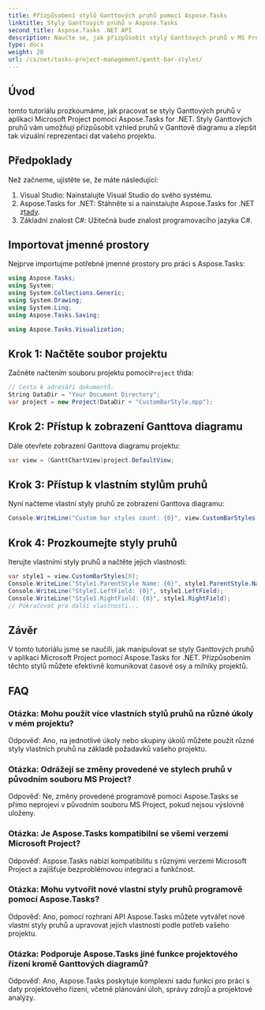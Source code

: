 ```yaml
---
title: Přizpůsobení stylů Ganttových pruhů pomocí Aspose.Tasks
linktitle: Styly Ganttových pruhů v Aspose.Tasks
second_title: Aspose.Tasks .NET API
description: Naučte se, jak přizpůsobit styly Ganttových pruhů v MS Project pomocí Aspose.Tasks pro .NET. Vylepšete vizualizaci projektu bez námahy.
type: docs
weight: 20
url: /cs/net/tasks-project-management/gantt-bar-styles/
---
```

## Úvod
tomto tutoriálu prozkoumáme, jak pracovat se styly Ganttových pruhů v aplikaci Microsoft Project pomocí Aspose.Tasks for .NET. Styly Ganttových pruhů vám umožňují přizpůsobit vzhled pruhů v Ganttově diagramu a zlepšit tak vizuální reprezentaci dat vašeho projektu.
## Předpoklady
Než začneme, ujistěte se, že máte následující:
1. Visual Studio: Nainstalujte Visual Studio do svého systému.
2.  Aspose.Tasks for .NET: Stáhněte si a nainstalujte Aspose.Tasks for .NET z[tady](https://releases.aspose.com/tasks/net/).
3. Základní znalost C#: Užitečná bude znalost programovacího jazyka C#.

## Importovat jmenné prostory
Nejprve importujme potřebné jmenné prostory pro práci s Aspose.Tasks:
```csharp
using Aspose.Tasks;
using System;
using System.Collections.Generic;
using System.Drawing;
using System.Linq;
using Aspose.Tasks.Saving;

using Aspose.Tasks.Visualization;
```
## Krok 1: Načtěte soubor projektu
 Začněte načtením souboru projektu pomocí`Project` třída:
```csharp
// Cesta k adresáři dokumentů.
String DataDir = "Your Document Directory";
var project = new Project(DataDir + "CustomBarStyle.mpp");
```
## Krok 2: Přístup k zobrazení Ganttova diagramu
Dále otevřete zobrazení Ganttova diagramu projektu:
```csharp
var view = (GanttChartView)project.DefaultView;
```
## Krok 3: Přístup k vlastním stylům pruhů
Nyní načteme vlastní styly pruhů ze zobrazení Ganttova diagramu:
```csharp
Console.WriteLine("Custom bar styles count: {0}", view.CustomBarStyles.Count);
```
## Krok 4: Prozkoumejte styly pruhů
Iterujte vlastními styly pruhů a načtěte jejich vlastnosti:
```csharp
var style1 = view.CustomBarStyles[0];
Console.WriteLine("Style1.ParentStyle Name: {0}", style1.ParentStyle.Name);
Console.WriteLine("Style1.LeftField: {0}", style1.LeftField);
Console.WriteLine("Style1.RightField: {0}", style1.RightField);
// Pokračovat pro další vlastnosti...
```

## Závěr
V tomto tutoriálu jsme se naučili, jak manipulovat se styly Ganttových pruhů v aplikaci Microsoft Project pomocí Aspose.Tasks for .NET. Přizpůsobením těchto stylů můžete efektivně komunikovat časové osy a milníky projektů.

## FAQ
### Otázka: Mohu použít více vlastních stylů pruhů na různé úkoly v mém projektu?
Odpověď: Ano, na jednotlivé úkoly nebo skupiny úkolů můžete použít různé styly vlastních pruhů na základě požadavků vašeho projektu.
### Otázka: Odrážejí se změny provedené ve stylech pruhů v původním souboru MS Project?
Odpověď: Ne, změny provedené programově pomocí Aspose.Tasks se přímo neprojeví v původním souboru MS Project, pokud nejsou výslovně uloženy.
### Otázka: Je Aspose.Tasks kompatibilní se všemi verzemi Microsoft Project?
Odpověď: Aspose.Tasks nabízí kompatibilitu s různými verzemi Microsoft Project a zajišťuje bezproblémovou integraci a funkčnost.
### Otázka: Mohu vytvořit nové vlastní styly pruhů programově pomocí Aspose.Tasks?
Odpověď: Ano, pomocí rozhraní API Aspose.Tasks můžete vytvářet nové vlastní styly pruhů a upravovat jejich vlastnosti podle potřeb vašeho projektu.
### Otázka: Podporuje Aspose.Tasks jiné funkce projektového řízení kromě Ganttových diagramů?
Odpověď: Ano, Aspose.Tasks poskytuje komplexní sadu funkcí pro práci s daty projektového řízení, včetně plánování úloh, správy zdrojů a projektové analýzy.